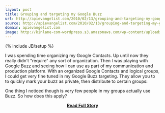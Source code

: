 ```yaml
---
layout: post
title: Grouping and targeting my Google Buzz
url: http://apievangelist.com/2010/02/13/grouping-and-targeting-my-google-buzz/
source: http://apievangelist.com/2010/02/13/grouping-and-targeting-my-google-buzz/
domain: apievangelist.com
image: http://kinlane-com-wordpress.s3.amazonaws.com/wp-content/uploads/2010/02/Grouping-and-Organizing-300x223.png
---
```

{% include JB/setup %}<p>I was spending time organizing my Google Contacts. Up until now they really didn't "require" any sort of organization.
Then I was playing with Google Buzz and seeing how I can use as part of my communication and production platform.
With an organized Google Contacts and logical groups, I could get very fine tuned in my Google Buzz targeting.
They allow you to to quickly mark your buzz as private, then distribute to certain groups:

One thing I noticed though is very few people in my groups actually use Buzz. So how does this apply?</p>
<center><p><a href="http://apievangelist.com/2010/02/13/grouping-and-targeting-my-google-buzz/" style='padding:25px; font-sze:18px; font-weight: bold;'>Read Full Story</a></p></center>
